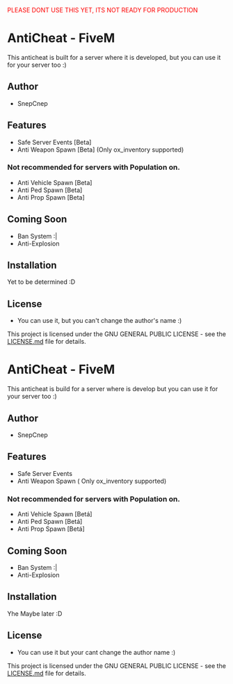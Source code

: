 <span style="color:red">PLEASE DONT USE THIS YET, ITS NOT READY FOR PRODUCTION</span>
# AntiCheat - FiveM

This anticheat is built for a server where it is developed, but you can use it for your server too :)

## Author
- SnepCnep

## Features
- Safe Server Events [Beta]
- Anti Weapon Spawn [Beta] (Only ox_inventory supported)

### Not recommended for servers with Population on.
- Anti Vehicle Spawn [Beta]
- Anti Ped Spawn [Beta]
- Anti Prop Spawn [Beta]

## Coming Soon
- Ban System :|
- Anti-Explosion

## Installation
Yet to be determined :D

## License
- You can use it, but you can't change the author's name :)

This project is licensed under the GNU GENERAL PUBLIC LICENSE - see the [LICENSE.md](LICENSE.md) file for details.
# AntiCheat - FiveM

This anticheat is build for a server where is develop but you can use it for your server too :)

## Author
- SnepCnep

## Features
- Safe Server Events
- Anti Weapon Spawn ( Only ox_inventory supported)


### Not recommended for servers with Population on.
- Anti Vehicle Spawn [Betá]
- Anti Ped Spawn [Betá]
- Anti Prop Spawn [Betá]

## Coming Soon
- Ban System :|
- Anti-Explosion


## Installation
Yhe Maybe later :D

## License
- You can use it but your cant change the author name :)

This project is licensed under the GNU GENERAL PUBLIC LICENSE - see the [LICENSE.md](LICENSE.md) file for details.
